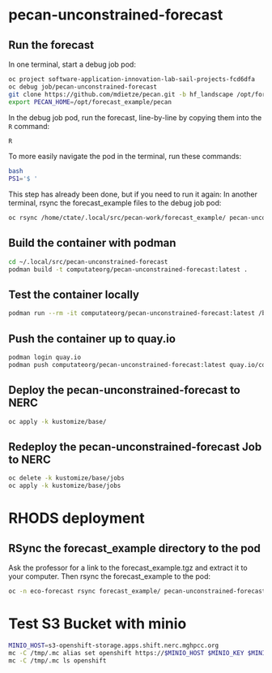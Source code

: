# pecan-unconstrained-forecast

## Run the forecast

In one terminal, start a debug job pod: 

```bash
oc project software-application-innovation-lab-sail-projects-fcd6dfa
oc debug job/pecan-unconstrained-forecast
git clone https://github.com/mdietze/pecan.git -b hf_landscape /opt/forecast_example/pecan
export PECAN_HOME=/opt/forecast_example/pecan
```

In the debug job pod, run the forecast, line-by-line by copying them into the `R` command: 

```bash
R
```

To more easily navigate the pod in the terminal, run these commands: 

```bash
bash
PS1='$ '
```

This step has already been done, but if you need to run it again: In another terminal, rsync the forecast_example files to the debug job pod: 

```bash
oc rsync /home/ctate/.local/src/pecan-work/forecast_example/ pecan-unconstrained-forecast-debug:/opt/forecast_example/
```

## Build the container with podman

```bash
cd ~/.local/src/pecan-unconstrained-forecast
podman build -t computateorg/pecan-unconstrained-forecast:latest .
```

## Test the container locally
```bash
podman run --rm -it computateorg/pecan-unconstrained-forecast:latest /bin/bash
```

## Push the container up to quay.io
```bash
podman login quay.io
podman push computateorg/pecan-unconstrained-forecast:latest quay.io/computateorg/pecan-unconstrained-forecast:latest
```

## Deploy the pecan-unconstrained-forecast to NERC

```bash
oc apply -k kustomize/base/
```

## Redeploy the pecan-unconstrained-forecast Job to NERC

```bash
oc delete -k kustomize/base/jobs
oc apply -k kustomize/base/jobs
```

# RHODS deployment

## RSync the forecast_example directory to the pod

Ask the professor for a link to the forecast_example.tgz and extract it to your computer. 
Then rsync the forecast_example to the pod: 

```bash
oc -n eco-forecast rsync forecast_example/ pecan-unconstrained-forecast-0:/opt/app-root/src/forecast_example/
```

# Test S3 Bucket with minio

```bash
MINIO_HOST=s3-openshift-storage.apps.shift.nerc.mghpcc.org
mc -C /tmp/.mc alias set openshift https://$MINIO_HOST $MINIO_KEY $MINIO_SECRET
mc -C /tmp/.mc ls openshift
```
